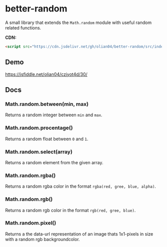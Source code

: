 # better-random
A small library that extends the `Math.random` module with useful random related functions.

__CDN:__

```html
<script src="https://cdn.jsdelivr.net/gh/olian04/better-random/src/index.js"></script>
```

## Demo

https://jsfiddle.net/olian04/czjyot4d/30/

## Docs

### Math.random.between(min, max)

Returns a random integer between `min` and `max`.

### Math.random.procentage()

Returns a random float between `0` and `1`.

### Math.random.select(array)

Returns a random element from the given array.

### Math.random.rgba()

Returns a random rgba color in the format `rgba(red, gree, blue, alpha)`.

### Math.random.rgb()

Returns a random rgb color in the format `rgb(red, gree, blue)`.

### Math.random.pixel()

Returns a the data-url representation of an image thats 1x1-pixels in size with a random rgb backgroundcolor.
